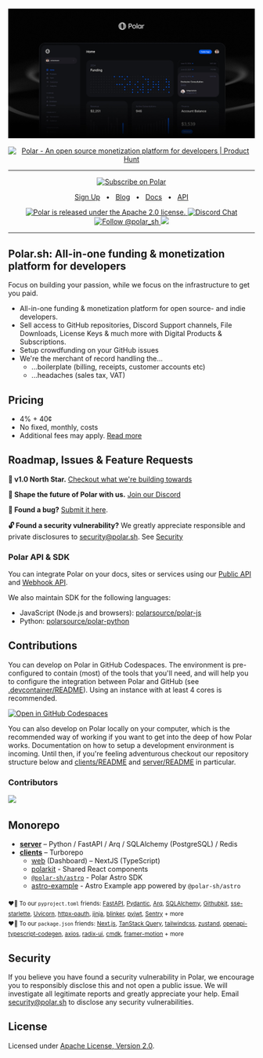 <p align="center">

  <a href="https://polar.sh">
      <img src="https://github.com/polarsource/polar/blob/main/clients/apps/web/public/assets/brand/polar_og.jpg?raw=true" />
  </a>




</p>

<div align="center">


  <a href="https://www.producthunt.com/posts/polar-5?embed=true&utm_source=badge-featured&utm_medium=badge&utm_souce=badge-polar&#0045;5" target="_blank"><img src="https://api.producthunt.com/widgets/embed-image/v1/featured.svg?post_id=484271&theme=light" alt="Polar - An&#0032;open&#0032;source&#0032;monetization&#0032;platform&#0032;for&#0032;developers | Product Hunt" style="width: 250px; height: 54px;" width="250" height="54" /></a>

</div>

<hr />
<div align="center">

<a href="https://polar.sh/polarsource">
    <picture>
      <source media="(prefers-color-scheme: dark)" srcset="https://polar.sh/embed/subscribe.svg?org=polarsource&label=Subscribe&darkmode">
      <img alt="Subscribe on Polar" src="https://polar.sh/embed/subscribe.svg?org=polarsource&label=Subscribe">
    </picture>
</a>

<a href="https://polar.sh">Sign Up</a>
<span>&nbsp;&nbsp;•&nbsp;&nbsp;</span>
<a href="https://polar.sh/polarsource">Blog</a>
<span>&nbsp;&nbsp;•&nbsp;&nbsp;</span>
<a href="https://polar.sh/docs">Docs</a>
<span>&nbsp;&nbsp;•&nbsp;&nbsp;</span>
<a href="https://polar.sh/docs/api">API</a>


<p align="center">
  <a href="https://github.com/polarsource/polar/blob/main/LICENSE">
    <img src="https://img.shields.io/badge/license-Apache%202.0-blue.svg" alt="Polar is released under the Apache 2.0 license." />
  </a>

  <a href="https://discord.gg/STfRufb32V">
    <img src="https://img.shields.io/badge/chat-on%20discord-7289DA.svg" alt="Discord Chat" />
  </a>

  <a href="https://twitter.com/intent/follow?screen_name=polar_sh">
    <img src="https://img.shields.io/twitter/follow/polar_sh.svg?label=Follow%20@polar_sh" alt="Follow @polar_sh" />
  </a><a href="https://polar.sh/polarsource"><img src="https://polar.sh/embed/seeks-funding-shield.svg?org=polarsource" /></a>
</p>
</div>
<hr />

## Polar.sh: All-in-one funding & monetization platform for developers
Focus on building your passion, while we focus on the infrastructure to get you paid.

- All-in-one funding & monetization platform for open source- and indie developers.
- Sell access to GitHub repositories, Discord Support channels, File Downloads, License Keys & much more with Digital Products & Subscriptions.
- Setup crowdfunding on your GitHub issues
- We're the merchant of record handling the...
  - ...boilerplate (billing, receipts, customer accounts etc)
  - ...headaches (sales tax, VAT)

## Pricing

- 4% + 40¢
- No fixed, monthly, costs
- Additional fees may apply. [Read more](https://polar.sh/docs/fees)

## Roadmap, Issues & Feature Requests
**🎯 v1.0 North Star.** [Checkout what we're building towards](https://github.com/polarsource/polar/issues/3242)

**💬 Shape the future of Polar with us.** [Join our Discord](https://discord.gg/STfRufb32V)

**🐛 Found a bug?** [Submit it here](https://github.com/polarsource/polar/issues).

**🔓 Found a security vulnerability?** We greatly appreciate responsible and private disclosures to security@polar.sh. See [Security](./README.md#Security)

### Polar API & SDK

You can integrate Polar on your docs, sites or services using our [Public API](https://docs.polar.sh/api/) and [Webhook API](https://docs.polar.sh/api/webhooks).

We also maintain SDK for the following languages:

* JavaScript (Node.js and browsers): [polarsource/polar-js](https://github.com/polarsource/polar-js)
* Python: [polarsource/polar-python](https://github.com/polarsource/polar-python)

## Contributions

You can develop on Polar in GitHub Codespaces. The environment is pre-configured to contain (most) of the tools that you'll need, and will help you to configure the integration between Polar and GitHub (see [.devcontainer/README](./.devcontainer/README.md)). Using an instance with at least 4 cores is recommended.

[![Open in GitHub Codespaces](https://github.com/codespaces/badge.svg)](https://codespaces.new/polarsource/polar)

You can also develop on Polar locally on your computer, which is the recommended way of working if you want to get into the deep of how Polar works. Documentation on how to setup a development environment is incoming. Until then, if you're feeling adventurous checkout our repository structure below and [clients/README](./clients/README.md) and [server/README](./server/README.md) in particular.

### Contributors
<a href="https://github.com/polarsource/polar/graphs/contributors">
  <img src="https://contrib.rocks/image?repo=polarsource/polar" />
</a>


## Monorepo
* **[server](./server/README.md)** – Python / FastAPI / Arq / SQLAlchemy (PostgreSQL) / Redis
* **[clients](./clients/README.md)** – Turborepo
  * [web](./clients/apps/web) (Dashboard) – NextJS (TypeScript)
  * [polarkit](./clients/packages/polarkit) - Shared React components
  * [`@polar-sh/astro`](./clients/packages/astro) - Polar Astro SDK
  * [astro-example](./clients/examples/astro-example) - Astro Example app powered by `@polar-sh/astro`

<sub>♥️🙏 To our `pyproject.toml` friends: [FastAPI](https://github.com/tiangolo/fastapi), [Pydantic](https://github.com/pydantic/pydantic), [Arq](https://github.com/samuelcolvin/arq), [SQLAlchemy](https://github.com/sqlalchemy/sqlalchemy), [Githubkit](https://github.com/yanyongyu/githubkit), [sse-starlette](https://github.com/sysid/sse-starlette), [Uvicorn](https://github.com/encode/uvicorn), [httpx-oauth](https://github.com/frankie567/httpx-oauth), [jinja](https://github.com/pallets/jinja), [blinker](https://github.com/pallets-eco/blinker), [pyjwt](https://github.com/jpadilla/pyjwt), [Sentry](https://github.com/getsentry/sentry) + more</sub><br />
<sub>♥️🙏 To our `package.json` friends: [Next.js](https://github.com/vercel/next.js/), [TanStack Query](https://github.com/TanStack/query), [tailwindcss](https://github.com/tailwindlabs/tailwindcss), [zustand](https://github.com/pmndrs/zustand), [openapi-typescript-codegen](https://github.com/ferdikoomen/openapi-typescript-codegen), [axios](https://github.com/axios/axios), [radix-ui](https://github.com/radix-ui/primitives), [cmdk](https://github.com/pacocoursey/cmdk), [framer-motion](https://github.com/framer/motion) + more</sub>


## Security
If you believe you have found a security vulnerability in Polar, we encourage you to responsibly disclose this and not open a public issue. We will investigate all legitimate reports and greatly appreciate your help. Email security@polar.sh to disclose any security vulnerabilities.

## License
Licensed under [Apache License, Version 2.0](https://www.apache.org/licenses/LICENSE-2.0).
